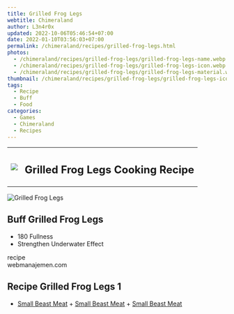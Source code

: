```yaml
---
title: Grilled Frog Legs
webtitle: Chimeraland
author: L3n4r0x
updated: 2022-10-06T05:46:54+07:00
date: 2022-01-10T03:56:03+07:00
permalink: /chimeraland/recipes/grilled-frog-legs.html
photos:
  - /chimeraland/recipes/grilled-frog-legs/grilled-frog-legs-name.webp
  - /chimeraland/recipes/grilled-frog-legs/grilled-frog-legs-icon.webp
  - /chimeraland/recipes/grilled-frog-legs/grilled-frog-legs-material.webp
thumbnail: /chimeraland/recipes/grilled-frog-legs/grilled-frog-legs-icon.webp
tags:
  - Recipe
  - Buff
  - Food
categories:
  - Games
  - Chimeraland
  - Recipes
---
```


<section id="bootstrap-wrapper"><link rel="stylesheet" href="https://cdn.statically.io/gh/dimaslanjaka/Web-Manajemen/40ac3225/css/bootstrap-4.5-wrapper.css"/><div class="row mb-2"><div class="col-md-12 mb-2"><table class="table" id="post-info"><tbody><tr><td><img class="d-inline-block me-2" src="/chimeraland/recipes/grilled-frog-legs/grilled-frog-legs-icon.webp" width="auto" height="auto"/></td><td><h1 class="fs-5">Grilled Frog Legs Cooking Recipe</h1></td></tr></tbody></table></div></div><div class="card mb-2"><div class="row g-0"><div class="col-sm-4 position-relative mb-2"><img src="/chimeraland/recipes/grilled-frog-legs/grilled-frog-legs-material.webp" class="card-img fit-cover w-100 h-100" alt="Grilled Frog Legs" data-fancybox="true"/></div><div class="col-sm-8 mb-2"><div class="card-body"><h2 class="card-title fs-5">Buff Grilled Frog Legs</h2><div class="card-text"><ul><li>180 Fullness</li><li>Strengthen Underwater Effect</li></ul></div><span class="badge rounded-pill bg-dark">recipe</span></div><div class="card-footer text-end text-muted">webmanajemen.com</div></div></div></div><div class="row mb-2"><div class="col-12 col-lg-6 recipe-item mb-2"><div class="card"><div class="card-body"><h2 class="card-title fs-5">Recipe Grilled Frog Legs 1</h2><div class="card-text"><ul><li><a class="text-decoration-none" href="/chimeraland/materials/small-beast-meat.html">Small Beast Meat</a><span> + </span><a class="text-decoration-none" href="/chimeraland/materials/small-beast-meat.html">Small Beast Meat</a><span> + </span><a class="text-decoration-none" href="/chimeraland/materials/small-beast-meat.html">Small Beast Meat</a></li></ul></div></div></div></div></div></section>